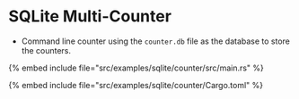 # SQLite Multi-Counter

* Command line counter using the `counter.db` file as the database to store the counters.

{% embed include file="src/examples/sqlite/counter/src/main.rs" %}

{% embed include file="src/examples/sqlite/counter/Cargo.toml" %}


